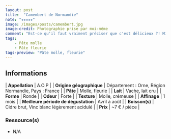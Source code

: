 ```yaml
---
layout: post
title:  "Camembert de Normandie"
note: "★★★★★"
image: /images/posts/camembert.jpg
image-credit: Photographie prise par moi-même
comment: "Est-ce qu'il faut vraiment préciser que c'est délicieux ?! Mis à part cela, ça vaut vraiment le coup d'acheter un Camembert dans une fromagerie. Vous sentirez bien plus le terroir comparé à un camembert de super marché. N'achetez que des Camembert de Normandie, cette particule prouve que c'est un fromage A.O.P ! À noter que celui de la photo est incroyable, je l'ai goûté lors d'une dégustation chez Paroles de fromagers (Paris 11ème)."
tags: 
    - Pâte molle
    - Pâte fleurie
tags-preview: "Pâte molle, fleurie"
---
```


## Informations

| **Appellation** | A.O.P |
| **Origine géographique** | Département : Orne, Région  Normandie, Pays : France  |
| **Pâte** | Molle, fleurie |
| **Lait** | Vache, lait cru |
| **Forme** | Ronde |
| **Odeur** | Forte |
| **Texture** | Molle, crémeuse |
| **Affinage** | 1 mois |
| **Meilleure période de dégustation** | Avril à août |
| **Boisson(s)** | Cidre brut, Vinc blanc légèrement acidulé |
| **Prix** | ~7 € / pièce |

### Ressource(s)
* N/A
